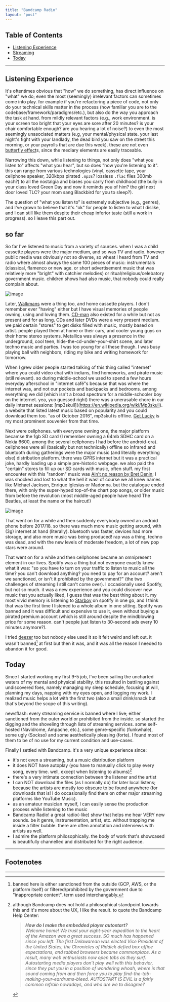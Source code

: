 ```yaml
---
title: "Bandcamp Radio"
layout: "post"
---
```


## Table of Contents
- [Listening Experience](#listening-experience)
- [Streaming](#streaming)
- [Today](#today)

---

## Listening Experience
It's oftentimes obvious that "how" we do something, has direct influence on "what" we do; even the most (seemingly) irrelevant factors can sometimes come into play.
for example if you're refactoring a piece of code, not only do your technical skills matter in the process (how familiar you are to the codebase/framework/paradigms/etc.), but also do the way you approach the task at hand. from mildly relevant factors (e.g., work environment. is your screen too bright that your eyes are sore after 20 minutes? is your chair comfortable enough? are you hearing a lot of noise?) to even the most seemingly unasociated matters (e.g, your mental/physical state. your last night's fight with your landlady, the dead bird you saw on the street this morning, or your payrolls that are due this week). these are not even [butterfly effect](https://en.wikipedia.org/wiki/Butterfly_effect)s, since the mediary elements are easily traceable.

Narrowing this down, while listening to things, not only does "what you listen to" affects "what you hear", but so does "how you're listening to it". this can range from various technologies (vinyl, cassette tape, your cellphone speaker, 320kbps pirated `.mp3s`? lossless `.flac` files 300mb each?) to all the nostalgia and biases you carry from childhood (the bully in your class loved Green Day and now it reminds you of him? the girl next door loved TLC? your mom sang Blackbird for you to sleep?).

The question of "what you listen to" is extremely subjective (e.g., genres), and I've grown to believe that it's "ok" for people to listen to what I dislike, and I can still like them despite their cheap inferior taste (still a work in progress). so I leave this part out.

## so far
So far I've listened to music from a variety of sources. when I was a child cassette players were the major medium, and so was TV and radio. however public media was obviously not so diverse, so wheat I heard from TV and radio where almost always the same 100 pieces of music: instrumentals (classical, flamenco or new age. or short advertisement music that was relatively more "bright" with catchier melodies) or ritual/religious/celebatory government music. children shows had also music, that nobody could really complain about.

![image](https://github.com/user-attachments/assets/ce1a0667-b37f-4304-abc7-79f254428d85)


Later, [Walkmans](https://en.wikipedia.org/wiki/Walkman) were a thing too, and home cassette players. I don't remember ever "having" either but I have visual memories of people owning, using and loving them. [CD-man](https://en.wikipedia.org/wiki/Discman) also existed for a while but not as present and for as long. CDs and later DVDs were a very present medium. we paid certain "stores" to get disks filled with music, mostly based on artist. people played them at home or their cars, and cooler young guys on their home stereo systems. Metallica was always a presence in the underground, cool teen, hide-the-cd-under-your-shirt scene, and later techno music and parties. I was too young for all these though. I was busy playing ball with neighbors, riding my bike and writing homework for tomorrow.

When I grew older people started talking of this thing called "internet" where you could video chat with indians, find homeworks, and pirate music (still relevant). so during middle-school we used to spend a few hours everyday afterschool in "internet café"s because that was where the internet was, and not our pockets and backpacks and bedrooms. among everything we did (which isn't a broad spectrum for a middle-schooler boy on the internet. yea, yuo guessed right) there was a unerasable chore in our daily internet sessions: [mp3skull]((https://en.wikipedia.org/wiki/Mp3skull). a website that listed latest music based on popularity and you could download them too. "as of October 2016", mp3skul is offline.
[Get Lucky](https://www.youtube.com/watch?v=5NV6Rdv1a3I) is my most prominent souvenier from that time.

Next were cellphones. with everyone owning one, the major platform becamse the 1gb SD card (I remember owning a 64mb SDHC card on a Nokia 6600, among the several cellphones I had before the android-era). cellphones were all (basically but not technically) offline so infrared and bluetooth during gatherings were the major music (and literally everything else) distribution platform. there was GPRS internet but it was a practical joke, hardly loading up a simple pre-historic webpage. we also paid the "certain" stores to fill up our SD cards with music, often stuff. my first encounter with this "random" music was [Ain't no reason by Bret Denin](https://www.youtube.com/watch?v=amwVyRH2B8A); I was shocked and lost to what the hell it was! of course we all knew names like Michael Jackson, Enrique Iglesias or Madonna. but the catalogue ended there, with only the super-hyped top-of-the chart pop songs, or older music from before the revolution (most middle-aged people have heard The Beatles, at least the name or the haircut!)

![image](https://github.com/user-attachments/assets/5fd79d48-e925-47ed-bf76-9e63940d6ffd)

That went on for a while and then suddenly everybody owned an android phone before 2017/18. so there was much more music getting around, with (3g) internet at hand (literally). bluetooth was faster, devices had more storage, and also more music was being produced! rap was a thing, techno was dead, and with the new levels of moderate freedom, a lot of new pop stars were around.

That went on for a while and then cellphones became an omnipresent element in our lives. Spotify was a thing but not everyone exactly knew what it was: "so you have to turn on your traffic to listen to music all the time? you can't download anything? you need to pay for an account? aren't we sanctioned, or isn't it prohibited by the government?" (the two challenges of streaming I still can't come over). I occasionally used Spotify, but not so much. it was a new experience and you could discover new music that you actually liked, I guess that was the best thing about it. my most vivid memory is listening to [Starboy](https://www.youtube.com/watch?v=34Na4j8AVgA) on spotify in one go, and I think that was the first time I listened to a whole album in one sitting.
Spotify was banned and it was difficult and expensive to use it, even without buying a pirated premium account (which is still around despite the mindblowing price for some reason. can't people just listen to 30-second ads every 10 minutes anymore?).

I tried [deezer](https://www.deezer.com/en/) too but nobody else used it so it felt weird and left out. it wasn't banned[^1] at first but then it was, and it was all the reason I needed to abandon it for good.

## Today
Since I started working my first 9-5 job, I've been sailing the uncharted waters of my mental and physical stability. this resulted in battling against undiscovered foes, namely managing my sleep schedule, focusing at will, planning my days, napping with my eyes open, and logging my work. I realized music helps a lot with the first two (also a small drink/snack but that's beyond the scope of this writing).

newsflash: every streaming service is banned where I live; either sanctioned from the outer world or prohibited from the inside. so started the digging and the shoveling through lists of streaming services. some self-hosted (Navidrome, Ampache, etc.), some genre-specific (funkwhale), some ugly (Sockso) and some aesthetically pleasing (forte). I found most of them to be of no use for my current condition and use-cases.

Finally I settled with Bandcamp. it's a very unique experience since:
- it's not even a streaming, but a music distribution platform
- it does NOT have autoplay (you have to manually click to play every song, every time. well, except when listening to albums)[^2]
- there's a very intimate connection between the listener and the artist
- I can NOT download the files (as I normally do) for later local listens; because the artists are mostly too obscure to be found anywhere (for downloads that is! I do occasionally find them on other major streaming platforms like YouTube Music).
- as an amateur musician myself, I can easily sense the production process while listening to the music
- Bandcamp Radio! a great radio(-like) show that helps me hear VERY new sounds. be it genre, instrumentation, artist, etc. without trapping me inside a filter bubble. there are often annotation and interviews with artists as well.
- I admire the platform philosophically. the body of work that's showcased is beautifully channelled and distributed for the right audience.

---
## Footenotes
[^1]: banned here is either sanctioned from the outside (GCP, AWS, or the platform itself) or filtered/prohibited by the government due to "inappropriate content". term used interchangably.
[^2]: although Bandcamp does not hold a philosophical standpoint towards this and it's more about the UX, I like the result. to quote the Bandcamp Help Center:
    > ***How do I make the embedded player autostart?***  
    > *Welcome home! We trust your eight-year expedition to the heart of the Amazon was a great success. SO much has happened since you left. The first Delawarean was elected Vice President of the United States, the Chronicles of Riddick defied box office expectations, and tabbed browsers became commonplace. As a result, many web enthusiasts now open tabs as they surf. Autostarting media players don’t play well with this behavior, since they put you in a position of wondering whoah, where is that sound coming from and then force you to play find-the-tab-making-your-eardrums-bleed. AUTOSTART IS EVIL is a fairly common refrain nowadays, and who are we to disagree?*
---
